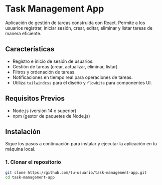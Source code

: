 # Task Management App

Aplicación de gestión de tareas construida con React. Permite a los usuarios registrar, iniciar sesión, crear, editar, eliminar y listar tareas de manera eficiente.

## Características

- Registro e inicio de sesión de usuarios.
- Gestión de tareas (crear, actualizar, eliminar, listar).
- Filtros y ordenación de tareas.
- Notificaciones en tiempo real para operaciones de tareas.
- Utiliza `tailwindcss` para el diseño y `flowbite` para componentes UI.

## Requisitos Previos

- Node.js (versión 14 o superior)
- npm (gestor de paquetes de Node.js)

## Instalación

Sigue los pasos a continuación para instalar y ejecutar la aplicación en tu máquina local.

### 1. Clonar el repositorio

```bash
git clone https://github.com/tu-usuario/task-management-app.git
cd task-management-app
